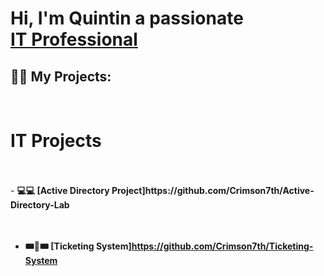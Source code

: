 <h1>Hi, I'm Quintin a passionate <br/> <a href="https://www.linkedin.com/in/quintin-harrigin-21033b303/">IT Professional</a></h1>

<h2>👨‍💻 My Projects:</h2>
 <br>  <b><h1>  IT Projects  </h1><br></b>

<br>
- <b>💻💻 [Active Directory Project]https://github.com/Crimson7th/Active-Directory-Lab
 
  <br>
  <br>
  <br>
  
- <b>🎟🎫🎟  [Ticketing System]https://github.com/Crimson7th/Ticketing-System</b>

